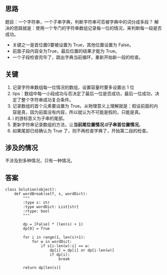 ## 思路
题目：一个字符串，一个子串字典，判断字符串可否被字典中的词分成多段？
解决的思路就是：使用一个专门的字符串数组记录每一位的情况，来判断每一段是否成功。
+ 关键之一是首位置0要被设置为 True，其他位置设置为 False。
+ 前面子段内容全为True，最后位置的结果才能为 True。
+ 一个子段检查完毕了，跳出字典当前循环，重新开始新一段的检查。

## 关键
1. 记录字符串数组每一位情况的数组，设置容量时要多设置出 1 位
2. tips：数组中每一小段成功与否决定了最后一位是否成功，最后一位成功，决定了整个字符串成功复合条件。
3. 记录数组的首个元素要设置为 True。从物理意义上理解就是：假设前面的内容是真，因为前面没有内容，所以就认为不可能是假的，只能是真。
4. i 的游标意义为子串的尾部。
5. 更新字符串记录数组的方法，让**当前尾位置情况***或***子串首位置情况**。
6. 如果尾部已经确认为 True 了，则不再检查字典了，开始第二段的检查。

## 涉及的情况
不涉及到多种情况，只有一种情况。

## 答案
```
class Solution(object):
    def wordBreak(self, s, wordDict):
        """
        :type s: str
        :type wordDict: List[str]
        :rtype: bool
        """
        
        dp = [False] * (len(s) + 1)
        dp[0] = True
        
        for i in range(1, len(s)+1):
            for w in wordDict:
                if s[i-len(w):i] == w:
                    dp[i] = dp[i] or dp[i-len(w)]
                    if dp[i]:
                        break
                        
        return dp[len(s)]
```
